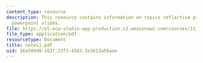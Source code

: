 ```yaml
---
content_type: resource
description: This resource contains information on topics reflective practice and
  powerpoint slides.
file: https://ol-ocw-studio-app-production.s3.amazonaws.com/courses/11-965-reflective-practice-an-approach-for-expanding-your-learning-frontiers-january-iap-2007/26a509d8163f23f145821e3613a56aae_notes1.pdf
file_type: application/pdf
resourcetype: Document
title: notes1.pdf
uid: 26a509d8-163f-23f1-4582-1e3613a56aae
---
```

